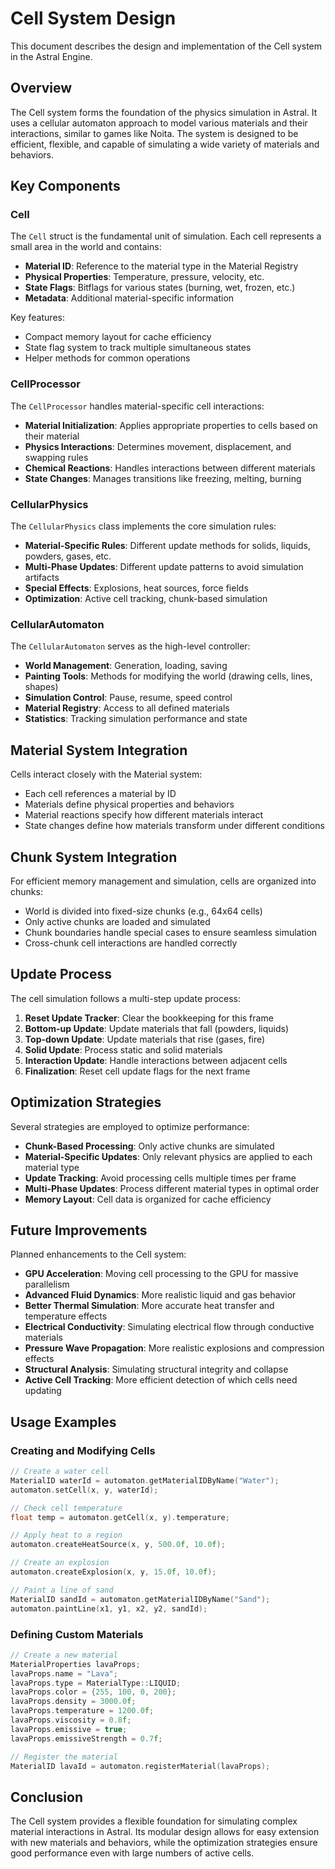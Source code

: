 # Cell System Design

This document describes the design and implementation of the Cell system in the Astral Engine.

## Overview

The Cell system forms the foundation of the physics simulation in Astral. It uses a cellular automaton approach to model various materials and their interactions, similar to games like Noita. The system is designed to be efficient, flexible, and capable of simulating a wide variety of materials and behaviors.

## Key Components

### Cell

The `Cell` struct is the fundamental unit of simulation. Each cell represents a small area in the world and contains:

- **Material ID**: Reference to the material type in the Material Registry
- **Physical Properties**: Temperature, pressure, velocity, etc.
- **State Flags**: Bitflags for various states (burning, wet, frozen, etc.)
- **Metadata**: Additional material-specific information

Key features:
- Compact memory layout for cache efficiency
- State flag system to track multiple simultaneous states
- Helper methods for common operations

### CellProcessor

The `CellProcessor` handles material-specific cell interactions:

- **Material Initialization**: Applies appropriate properties to cells based on their material
- **Physics Interactions**: Determines movement, displacement, and swapping rules
- **Chemical Reactions**: Handles interactions between different materials
- **State Changes**: Manages transitions like freezing, melting, burning

### CellularPhysics

The `CellularPhysics` class implements the core simulation rules:

- **Material-Specific Rules**: Different update methods for solids, liquids, powders, gases, etc.
- **Multi-Phase Updates**: Different update patterns to avoid simulation artifacts
- **Special Effects**: Explosions, heat sources, force fields
- **Optimization**: Active cell tracking, chunk-based simulation

### CellularAutomaton

The `CellularAutomaton` serves as the high-level controller:

- **World Management**: Generation, loading, saving
- **Painting Tools**: Methods for modifying the world (drawing cells, lines, shapes)
- **Simulation Control**: Pause, resume, speed control
- **Material Registry**: Access to all defined materials
- **Statistics**: Tracking simulation performance and state

## Material System Integration

Cells interact closely with the Material system:

- Each cell references a material by ID
- Materials define physical properties and behaviors
- Material reactions specify how different materials interact
- State changes define how materials transform under different conditions

## Chunk System Integration

For efficient memory management and simulation, cells are organized into chunks:

- World is divided into fixed-size chunks (e.g., 64x64 cells)
- Only active chunks are loaded and simulated
- Chunk boundaries handle special cases to ensure seamless simulation
- Cross-chunk cell interactions are handled correctly

## Update Process

The cell simulation follows a multi-step update process:

1. **Reset Update Tracker**: Clear the bookkeeping for this frame
2. **Bottom-up Update**: Update materials that fall (powders, liquids)
3. **Top-down Update**: Update materials that rise (gases, fire)
4. **Solid Update**: Process static and solid materials
5. **Interaction Update**: Handle interactions between adjacent cells
6. **Finalization**: Reset cell update flags for the next frame

## Optimization Strategies

Several strategies are employed to optimize performance:

- **Chunk-Based Processing**: Only active chunks are simulated
- **Material-Specific Updates**: Only relevant physics are applied to each material type
- **Update Tracking**: Avoid processing cells multiple times per frame
- **Multi-Phase Updates**: Process different material types in optimal order
- **Memory Layout**: Cell data is organized for cache efficiency

## Future Improvements

Planned enhancements to the Cell system:

- **GPU Acceleration**: Moving cell processing to the GPU for massive parallelism
- **Advanced Fluid Dynamics**: More realistic liquid and gas behavior
- **Better Thermal Simulation**: More accurate heat transfer and temperature effects
- **Electrical Conductivity**: Simulating electrical flow through conductive materials
- **Pressure Wave Propagation**: More realistic explosions and compression effects
- **Structural Analysis**: Simulating structural integrity and collapse
- **Active Cell Tracking**: More efficient detection of which cells need updating

## Usage Examples

### Creating and Modifying Cells

```cpp
// Create a water cell
MaterialID waterId = automaton.getMaterialIDByName("Water");
automaton.setCell(x, y, waterId);

// Check cell temperature
float temp = automaton.getCell(x, y).temperature;

// Apply heat to a region
automaton.createHeatSource(x, y, 500.0f, 10.0f);

// Create an explosion
automaton.createExplosion(x, y, 15.0f, 10.0f);

// Paint a line of sand
MaterialID sandId = automaton.getMaterialIDByName("Sand");
automaton.paintLine(x1, y1, x2, y2, sandId);
```

### Defining Custom Materials

```cpp
// Create a new material
MaterialProperties lavaProps;
lavaProps.name = "Lava";
lavaProps.type = MaterialType::LIQUID;
lavaProps.color = {255, 100, 0, 200};
lavaProps.density = 3000.0f;
lavaProps.temperature = 1200.0f;
lavaProps.viscosity = 0.8f;
lavaProps.emissive = true;
lavaProps.emissiveStrength = 0.7f;

// Register the material
MaterialID lavaId = automaton.registerMaterial(lavaProps);
```

## Conclusion

The Cell system provides a flexible foundation for simulating complex material interactions in Astral. Its modular design allows for easy extension with new materials and behaviors, while the optimization strategies ensure good performance even with large numbers of active cells.